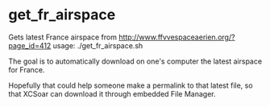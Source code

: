 get_fr_airspace
===============

Gets latest France airspace from http://www.ffvvespaceaerien.org/?page_id=412
usage: ./get_fr_airspace.sh

The goal is to automatically download on one's computer the latest airspace for France.

Hopefully that could help someone make a permalink to that latest file, so that XCSoar can download it through embedded File Manager.

